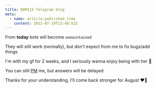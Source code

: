 ```yaml
---
title: EDM115 Telegram blog
meta:
  - name: article:published_time
    content: 2022-07-19T13:48:52Z
---
```


From **today**
bots will become `unmaintained`

They will still work (normally), but don't expect from me to fix bugs/add things

I'm with my gf for 2 weeks, and I seriously wanna enjoy being with her 🥹

You can still [PM](https://t.me/EDM115) me, but answers will be delayed

Thanks for your understanding, I'll come back stronger for August ❤‍🔥
